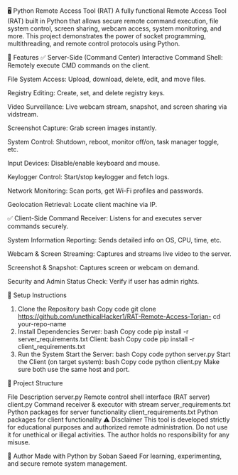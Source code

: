 🖥️ Python Remote Access Tool (RAT)
A fully functional Remote Access Tool (RAT) built in Python that allows secure remote command execution, file system control, screen sharing, webcam access, system monitoring, and more. This project demonstrates the power of socket programming, multithreading, and remote control protocols using Python.

🚀 Features
✅ Server-Side (Command Center)
Interactive Command Shell: Remotely execute CMD commands on the client.

File System Access: Upload, download, delete, edit, and move files.

Registry Editing: Create, set, and delete registry keys.

Video Surveillance: Live webcam stream, snapshot, and screen sharing via vidstream.

Screenshot Capture: Grab screen images instantly.

System Control: Shutdown, reboot, monitor off/on, task manager toggle, etc.

Input Devices: Disable/enable keyboard and mouse.

Keylogger Control: Start/stop keylogger and fetch logs.

Network Monitoring: Scan ports, get Wi-Fi profiles and passwords.

Geolocation Retrieval: Locate client machine via IP.

✅ Client-Side
Command Receiver: Listens for and executes server commands securely.

System Information Reporting: Sends detailed info on OS, CPU, time, etc.

Webcam & Screen Streaming: Captures and streams live video to the server.

Screenshot & Snapshot: Captures screen or webcam on demand.

Security and Admin Status Check: Verify if user has admin rights.

🔧 Setup Instructions
1. Clone the Repository
bash
Copy code
git clone https://github.com/unethicalHacker1/RAT-Remote-Access-Torjan-
cd your-repo-name
2. Install Dependencies
Server:
bash
Copy code
pip install -r server_requirements.txt
Client:
bash
Copy code
pip install -r client_requirements.txt
3. Run the System
Start the Server:
bash
Copy code
python server.py
Start the Client (on target system):
bash
Copy code
python client.py
Make sure both use the same host and port.

📁 Project Structure

File	Description
server.py	Remote control shell interface (RAT server)
client.py	Command receiver & executor with stream
server_requirements.txt	Python packages for server functionality
client_requirements.txt	Python packages for client functionality
⚠️ Disclaimer
This tool is developed strictly for educational purposes and authorized remote administration. Do not use it for unethical or illegal activities. The author holds no responsibility for any misuse.

👤 Author
Made with Python by Soban Saeed
For learning, experimenting, and secure remote system management.
